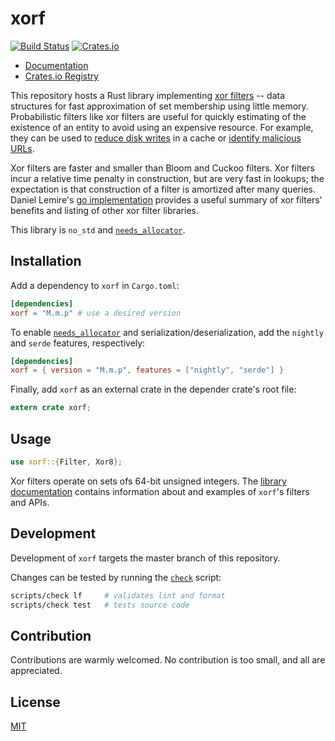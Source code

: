 # xorf

[![Build Status](https://travis-ci.com/ayazhafiz/xorf.svg?branch=master)](https://travis-ci.com/ayazhafiz/xorf)
[![Crates.io](https://img.shields.io/crates/v/xorf)](https://crates.io/crates/xorf)

- [Documentation](https://docs.rs/xorf)
- [Crates.io Registry](https://crates.io/crates/xorf)

This repository hosts a Rust library implementing
[xor filters](https://arxiv.org/abs/1912.08258) -- data structures for fast
approximation of set membership using little memory. Probabilistic filters like
xor filters are useful for quickly estimating of the existence of an entity to
avoid using an expensive resource. For example, they can be used to
[reduce disk writes](https://en.wikipedia.org/wiki/Bloom_filter#Cache_filtering)
in a cache or
[identify malicious URLs](https://en.wikipedia.org/wiki/Bloom_filter#Examples).

Xor filters are faster and smaller than Bloom and Cuckoo filters. Xor filters
incur a relative time penalty in construction, but are very fast in lookups; the
expectation is that construction of a filter is amortized after many queries.
Daniel Lemire's [go implementation](https://github.com/FastFilter/xorfilter)
provides a useful summary of xor filters' benefits and listing of other xor
filter libraries.

This library is `no_std` and
[`needs_allocator`](https://doc.rust-lang.org/1.9.0/book/custom-allocators.html).

## Installation

Add a dependency to `xorf` in `Cargo.toml`:

```toml
[dependencies]
xorf = "M.m.p" # use a desired version
```

To enable
[`needs_allocator`](https://doc.rust-lang.org/1.9.0/book/custom-allocators.html)
and serialization/deserialization, add the `nightly` and `serde` features,
respectively:

```toml
[dependencies]
xorf = { version = "M.m.p", features = ["nightly", "serde"] }
```

Finally, add `xorf` as an external crate in the depender crate's root file:

```rust
extern crate xorf;
```

## Usage

```rust
use xorf::{Filter, Xor8};
```

Xor filters operate on sets ofs 64-bit unsigned integers. The
[library documentation](https://docs.rs/xorf) contains information about and
examples of `xorf`'s filters and APIs.

## Development

Development of `xorf` targets the master branch of this repository.

Changes can be tested by running the [`check`](./scripts/check) script:

```bash
scripts/check lf     # validates lint and format
scripts/check test   # tests source code
```

## Contribution

Contributions are warmly welcomed. No contribution is too small, and all are
appreciated.

## License

[MIT](./LICENSE)
